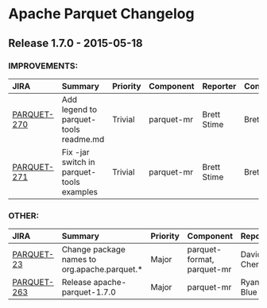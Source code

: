 
<!---
# Licensed to the Apache Software Foundation (ASF) under one
# or more contributor license agreements.  See the NOTICE file
# distributed with this work for additional information
# regarding copyright ownership.  The ASF licenses this file
# to you under the Apache License, Version 2.0 (the
# "License"); you may not use this file except in compliance
# with the License.  You may obtain a copy of the License at
#
#     http://www.apache.org/licenses/LICENSE-2.0
#
# Unless required by applicable law or agreed to in writing, software
# distributed under the License is distributed on an "AS IS" BASIS,
# WITHOUT WARRANTIES OR CONDITIONS OF ANY KIND, either express or implied.
# See the License for the specific language governing permissions and
# limitations under the License.
-->
# Apache Parquet Changelog

## Release 1.7.0 - 2015-05-18



### IMPROVEMENTS:

| JIRA | Summary | Priority | Component | Reporter | Contributor |
|:---- |:---- | :--- |:---- |:---- |:---- |
| [PARQUET-270](https://issues.apache.org/jira/browse/PARQUET-270) | Add legend to parquet-tools readme.md |  Trivial | parquet-mr | Brett Stime | Brett Stime |
| [PARQUET-271](https://issues.apache.org/jira/browse/PARQUET-271) | Fix -jar switch in parquet-tools examples |  Trivial | parquet-mr | Brett Stime | Brett Stime |


### OTHER:

| JIRA | Summary | Priority | Component | Reporter | Contributor |
|:---- |:---- | :--- |:---- |:---- |:---- |
| [PARQUET-23](https://issues.apache.org/jira/browse/PARQUET-23) | Change package names to org.apache.parquet.\* |  Major | parquet-format, parquet-mr | David Chen | Ryan Blue |
| [PARQUET-263](https://issues.apache.org/jira/browse/PARQUET-263) | Release apache-parquet-1.7.0 |  Major | parquet-mr | Ryan Blue | Ryan Blue |


